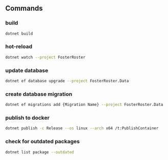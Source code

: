 ## Commands
### build
```sh
dotnet build
```

### hot-reload
```sh
dotnet watch --project FosterRoster
```

### update database
```sh
dotnet ef database upgrade --project FosterRoster.Data
```

### create database migration
```sh
dotnet ef migrations add {Migration Name} --project FosterRoster.Data
```

### publish to docker
```sh
dotnet publish -c Release --os linux --arch x64 /t:PublishContainer
```

### check for outdated packages
```sh
dotnet list package --outdated
```